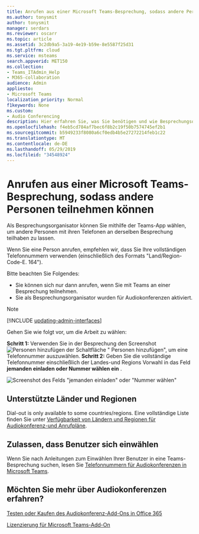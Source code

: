 ```yaml
---
title: Anrufen aus einer Microsoft Teams-Besprechung, sodass andere Personen teilnehmen können
ms.author: tonysmit
author: tonysmit
manager: serdars
ms.reviewer: oscarr
ms.topic: article
ms.assetid: 3c2db9a5-3a19-4e19-b59e-8e5587f25d31
ms.tgt.pltfrm: cloud
ms.service: msteams
search.appverid: MET150
ms.collection:
- Teams_ITAdmin_Help
- M365-collaboration
audience: Admin
appliesto:
- Microsoft Teams
localization_priority: Normal
f1keywords: None
ms.custom:
- Audio Conferencing
description: Hier erfahren Sie, was Sie benötigen und wie Besprechungsorganisatoren mithilfe von Microsoft Teams andere Personen anrufen können.
ms.openlocfilehash: f4eb5cd784af7bec6f8b2c19f50b7574745ef2b1
ms.sourcegitcommit: b5949233f8080a6cf0edb4b5e27272214feb1c22
ms.translationtype: MT
ms.contentlocale: de-DE
ms.lasthandoff: 05/29/2019
ms.locfileid: "34548924"
---
```

# <a name="dialing-out-from-a-microsoft-teams-meeting-so-other-people-can-join-it"></a>Anrufen aus einer Microsoft Teams-Besprechung, sodass andere Personen teilnehmen können

Als Besprechungsorganisator können Sie mithilfe der Teams-App wählen, um andere Personen mit ihren Telefonen an derselben Besprechung teilhaben zu lassen.

Wenn Sie eine Person anrufen, empfehlen wir, dass Sie Ihre vollständigen Telefonnummern verwenden (einschließlich des Formats "Land/Region-Code-E. 164").
  
  Bitte beachten Sie Folgendes:

- Sie können sich nur dann anrufen, wenn Sie mit Teams an einer Besprechung teilnehmen.
- Sie als Besprechungsorganisator wurden für Audiokonferenzen aktiviert.

> [!NOTE]
> [!INCLUDE [updating-admin-interfaces](includes/updating-admin-interfaces.md)]

Gehen Sie wie folgt vor, um die Arbeit zu wählen:

 **Schritt 1:** Verwenden Sie in der Besprechung den Screenshot ![ **Personen hinzufügen** der Schaltfläche "](media/add-people-button.png) Personen hinzufügen", um eine Telefonnummer auszuwählen.
 **Schritt 2:** Geben Sie die vollständige Telefonnummer einschließlich der Landes-und Regions Vorwahl in das Feld **jemanden einladen oder Nummer wählen ein** .
  
![Screenshot des Felds "jemanden einladen" oder "Nummer wählen"](media/invite-someone-box.png)
    
## <a name="supported-countries-and-regions"></a>Unterstützte Länder und Regionen

Dial-out is only available to some countries/regions. Eine vollständige Liste finden Sie unter [Verfügbarkeit von Ländern und Regionen für Audiokonferenz-und Anrufpläne](country-and-region-availability-for-audio-conferencing-and-calling-plans/country-and-region-availability-for-audio-conferencing-and-calling-plans.md).

## <a name="allow-users-to-dial-in"></a>Zulassen, dass Benutzer sich einwählen

Wenn Sie nach Anleitungen zum Einwählen Ihrer Benutzer in eine Teams-Besprechung suchen, lesen Sie [Telefonnummern für Audiokonferenzen in Microsoft Teams](phone-numbers-for-audio-conferencing-in-teams.md).

## <a name="want-to-know-more-about-audio-conferencing"></a>Möchten Sie mehr über Audiokonferenzen erfahren?

[Testen oder Kaufen des Audiokonferenz-Add-Ons in Office 365](try-or-purchase-audio-conferencing-in-office-365-for-teams.md)
    
[Lizenzierung für Microsoft Teams-Add-On](teams-add-on-licensing/microsoft-teams-add-on-licensing.md)
